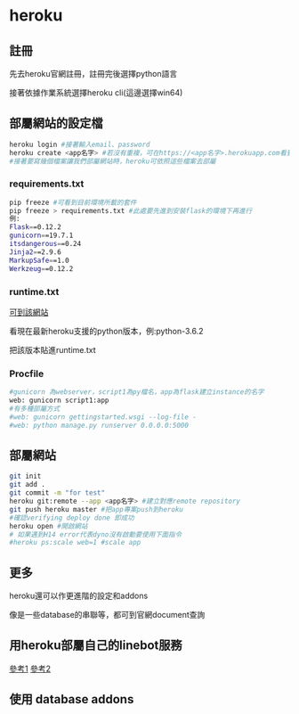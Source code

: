 # heroku
## 註冊
先去heroku官網註冊，註冊完後選擇python語言

接著依據作業系統選擇heroku cli(這邊選擇win64)

## 部屬網站的設定檔
```bash
heroku login #接著輸入email、password
heroku create <app名字> #若沒有重複，可在https://<app名字>.herokuapp.com看到網頁代表成功
#接著要寫幾個檔案讓我們部屬網站時，heroku可依照這些檔案去部屬
```
### requirements.txt
```bash
pip freeze #可看到目前環境所載的套件
pip freeze > requirements.txt #此處要先進到安裝flask的環境下再進行
例:
Flask==0.12.2
gunicorn==19.7.1
itsdangerous==0.24
Jinja2==2.9.6
MarkupSafe==1.0
Werkzeug==0.12.2
```
### runtime.txt
[可到該網站](https://devcenter.heroku.com/articles/python-runtimes)

看現在最新heroku支援的python版本，例:python-3.6.2

把該版本貼進runtime.txt
### Procfile
```bash
#gunicorn 為webserver，script1為py檔名，app為flask建立instance的名字
web: gunicorn script1:app
#有多種部屬方式
#web: gunicorn gettingstarted.wsgi --log-file -
#web: python manage.py runserver 0.0.0.0:5000
```
## 部屬網站
```bash
git init 
git add .
git commit -m "for test"
heroku git:remote --app <app名字> #建立對應remote repository
git push heroku master #把app專案push到heroku 
#確認verifying deploy done 即成功
heroku open #開啟網站
# 如果遇到H14 error代表dyno沒有啟動要使用下面指令
#heroku ps:scale web=1 #scale app
```
## 更多
heroku還可以作更進階的設定和addons

像是一些database的串聯等，都可到官網document查詢

## 用heroku部屬自己的linebot服務
[參考1](http://www.oxxostudio.tw/articles/201701/line-bot.html)
[參考2](https://medium.com/@lukehong/%E5%86%8D%E6%88%B0-line-bot-sdk-%E6%8E%A5%E6%94%B6%E8%A8%8A%E6%81%AF%E8%88%87%E5%9B%9E%E6%87%89-aeb135eecc95)

## 使用 database addons
